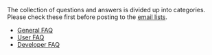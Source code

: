The collection of questions and answers is divided up into categories.  Please check these first before posting to the [email lists](MailingLists.md).

  * [General FAQ](GeneralFAQ.md)
  * [User FAQ](UserFAQ.md)
  * [Developer FAQ](DeveloperFAQ.md)